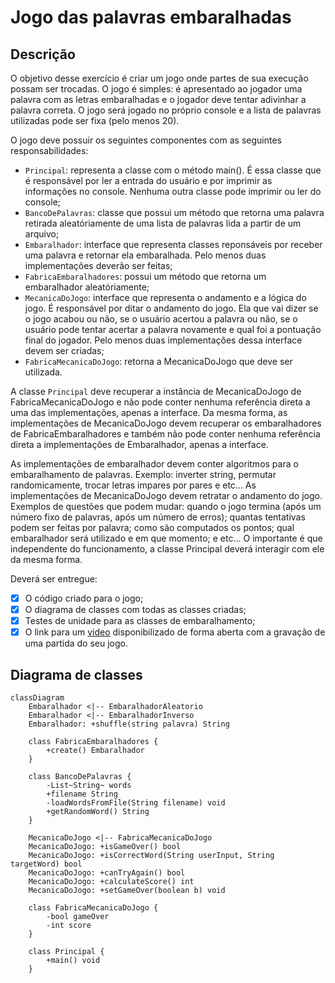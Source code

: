 # Jogo das palavras embaralhadas

## Descrição

O objetivo desse exercício é criar um jogo onde partes de sua execução possam ser trocadas.
O jogo é simples: é apresentado ao jogador uma palavra com as letras embaralhadas e o jogador deve
tentar adivinhar a palavra correta. O jogo será jogado no próprio console e a lista de palavras utilizadas
pode ser fixa (pelo menos 20).

O jogo deve possuir os seguintes componentes com as seguintes responsabilidades:

- `Principal`: representa a classe com o método main(). É essa classe que é responsável por ler
a entrada do usuário e por imprimir as informações no console. Nenhuma outra classe pode
imprimir ou ler do console;
- `BancoDePalavras`: classe que possui um método que retorna uma palavra retirada
aleatóriamente de uma lista de palavras lida a partir de um arquivo;
- `Embaralhador`: interface que representa classes reponsáveis por receber uma palavra e
retornar ela embaralhada. Pelo menos duas implementações deverão ser feitas;
- `FabricaEmbaralhadores`: possui um método que retorna um embaralhador
aleatóriamente;
- `MecanicaDoJogo`: interface que representa o andamento e a lógica do jogo. É responsável
por ditar o andamento do jogo. Ela que vai dizer se o jogo acabou ou não, se o usuário acertou a
palavra ou não, se o usuário pode tentar acertar a palavra novamente e qual foi a pontuação final
do jogador. Pelo menos duas implementações dessa interface devem ser criadas;
- `FabricaMecanicaDoJogo`: retorna a MecanicaDoJogo que deve ser utilizada.

A classe `Principal` deve recuperar a instância de MecanicaDoJogo de FabricaMecanicaDoJogo e não
pode conter nenhuma referência direta a uma das implementações, apenas a interface. Da mesma
forma, as implementações de MecanicaDoJogo devem recuperar os embaralhadores de
FabricaEmbaralhadores e também não pode conter nenhuma referência direta a implementações de
Embaralhador, apenas a interface.

As implementações de embaralhador devem conter algoritmos para o embaralhamento de palavras.
Exemplo: inverter string, permutar randomicamente, trocar letras impares por pares e etc...
As implementações de MecanicaDoJogo devem retratar o andamento do jogo. Exemplos de questões
que podem mudar: quando o jogo termina (após um número fixo de palavras, após um número de
erros); quantas tentativas podem ser feitas por palavra; como são computados os pontos; qual
embaralhador será utilizado e em que momento; e etc... O importante é que independente do
funcionamento, a classe Principal deverá interagir com ele da mesma forma.

Deverá ser entregue:

- [x] O código criado para o jogo;
- [x] O diagrama de classes com todas as classes criadas;
- [x] Testes de unidade para as classes de embaralhamento;
- [x] O link para um [video](https://youtu.be/VcAIDUyE7lY) disponibilizado de forma aberta com a gravação de uma partida do seu jogo.

## Diagrama de classes
```mermaid
classDiagram
    Embaralhador <|-- EmbaralhadorAleatorio
    Embaralhador <|-- EmbaralhadorInverso
    Embaralhador: +shuffle(string palavra) String

    class FabricaEmbaralhadores {
        +create() Embaralhador
    }

    class BancoDePalavras {
        -List~String~ words
        +filename String
        -loadWordsFromFile(String filename) void
        +getRandomWord() String
    }

    MecanicaDoJogo <|-- FabricaMecanicaDoJogo
    MecanicaDoJogo: +isGameOver() bool
    MecanicaDoJogo: +isCorrectWord(String userInput, String targetWord) bool
    MecanicaDoJogo: +canTryAgain() bool
    MecanicaDoJogo: +calculateScore() int
    MecanicaDoJogo: +setGameOver(boolean b) void

    class FabricaMecanicaDoJogo {
        -bool gameOver 
        -int score 
    }

    class Principal {
        +main() void
    }


```